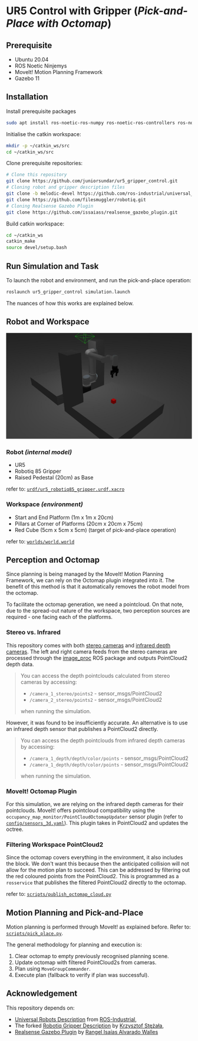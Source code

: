 # UR5 Control with Gripper (_Pick-and-Place with Octomap_)



## Prerequisite

- Ubuntu 20.04
- ROS Noetic Ninjemys
- MoveIt! Motion Planning Framework
- Gazebo 11

## Installation

Install prerequisite packages

```bash
sudo apt install ros-noetic-ros-numpy ros-noetic-ros-controllers ros-noetic-ros-control ros-noetic-cv-bridge ros-noetic-image-proc ros-noetic-image-pipeline
```

Initialise the catkin workspace:

```bash
mkdir -p ~/catkin_ws/src
cd ~/catkin_ws/src
```

Clone prerequisite repositories:

```bash
# Clone this repository
git clone https://github.com/juniorsundar/ur5_gripper_control.git
# Cloning robot and gripper description files
git clone -b melodic-devel https://github.com/ros-industrial/universal_robot.git
git clone https://github.com/filesmuggler/robotiq.git
# Cloning Realsense Gazebo Plugin
git clone https://github.com/issaiass/realsense_gazebo_plugin.git
```

Build catkin workspace:

```bash
cd ~/catkin_ws
catkin_make
source devel/setup.bash
```


## Run Simulation and Task

To launch the robot and environment, and run the pick-and-place operation:

```bash
roslaunch ur5_gripper_control simulation.launch
```

The nuances of how this works are explained below.

## Robot and Workspace

![workspace_and_robot](./img/workspace.jpg)

### Robot _(internal model)_

- UR5
- Robotiq 85 Gripper
- Raised Pedestal (20cm) as Base

refer to: [```urdf/ur5_robotiq85_gripper.urdf.xacro```](./urdf/ur5_robotiq85_gripper.urdf.xacro)

### Workspace _(environment)_

- Start and End Platform (1m x 1m x 20cm)
- Pillars at Corner of Platforms (20cm x 20cm x 75cm)
- Red Cube (5cm x 5cm x 5cm) (target of pick-and-place operation)

refer to: [```worlds/world.world```](./worlds/world.world)

## Perception and Octomap

Since planning is being managed by the MoveIt! Motion Planning Framework, we can rely on the Octomap plugin integrated into it. The benefit of this method is that it automatically removes the robot model from the octomap.

To facilitate the octomap generation, we need a pointcloud. On that note, due to the spread-out nature of the workspace, two perception sources are required - one facing each of the platforms.

### Stereo vs. Infrared

This repository comes with both [stereo cameras](./urdf/stereo_camera.urdf.xacro) and [infrared depth cameras](./urdf/_d435.urdf.xacro). The left and right camera feeds from the stereo cameras are processed through the [image_proc](https://github.com/ros-perception/image_pipeline) ROS package and outputs PointCloud2 depth data.

> You can access the depth pointclouds calculated from stereo cameras by accessing:
> - ```/camera_1_stereo/points2``` - sensor_msgs/PointCloud2
> - ```/camera_2_stereo/points2``` - sensor_msgs/PointCloud2
>
> when running the simulation.

However, it was found to be insufficiently accurate. An alternative is to use an infrared depth sensor that publishes a PointCloud2 directly.

> You can access the depth pointclouds from infrared depth cameras by accessing:
> - ```/camera_1_depth/depth/color/points``` - sensor_msgs/PointCloud2
> - ```/camera_1_depth/depth/color/points``` - sensor_msgs/PointCloud2
>
> when running the simulation.

### MoveIt! Octomap Plugin

For this simulation, we are relying on the infrared depth cameras for their pointclouds. MoveIt! offers pointcloud compatibility using the ```occupancy_map_monitor/PointCloudOctomapUpdater``` sensor plugin (refer to [```config/sensors_3d.yaml```](./config/sensors_3d.yaml)). This plugin takes in PointCloud2 and updates the octree.

### Filtering Workspace PointCloud2

Since the octomap covers everything in the environment, it also includes the block. We don't want this because then the anticipated collision will not allow for the motion plan to succeed. This can be addressed by filtering out the red coloured points from the PointCloud2. This is programmed as a ```rosservice``` that publishes the filtered PointCloud2 directly to the octomap.

refer to: [```scripts/publish_octomap_cloud.py```](./scripts/publish_octomap_cloud.py)

## Motion Planning and Pick-and-Place

Motion planning is performed through MoveIt! as explained before. Refer to: [```scripts/pick_place.py```](./scripts/pick_place.py).

The general methodology for planning and execution is:

1. Clear octomap to empty previously recognised planning scene.
2. Update octomap with filtered PointCloud2s from cameras.
3. Plan using ```MoveGroupCommander```.
4. Execute plan (fallback to verify if plan was successful).

## Acknowledgement

This repository depends on:

- [Universal Robots Description](https://github.com/ros-industrial/universal_robot) from [ROS-Industrial](https://github.com/ros-industrial),
- The forked [Robotiq Gripper Description](https://github.com/filesmuggler/robotiq) by [Krzysztof Stężała](https://github.com/filesmuggler),
- [Realsense Gazebo Plugin](https://github.com/issaiass/realsense_gazebo_plugin) by [Rangel Isaías Alvarado Walles](https://github.com/issaiass)